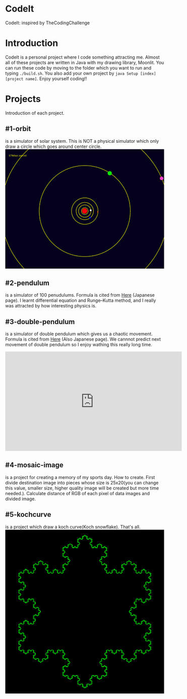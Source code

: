 # CodeIt
CodeIt: inspired by TheCodingChallenge

# Introduction
CodeIt is a personal project where I code something attracting me. Almost all of these projects are written in Java with my drawing library, Moonlit. You can run these code by moving to the folder which you want to run and typing ```./build.sh```. You also add your own project by ```java Setup [index] [project name]```. Enjoy yourself coding!!

# Projects
Introduction of each project.
## #1-orbit
is a simulator of solar system. This is NOT a physical simulator which only draw a circle which goes around center circle.
<img src="./1-orbit/orbit.png">

## #2-pendulum
is a simulator of 100 penudulums. Formula is cited from [Here](http://godfoot.world.coocan.jp/furiko.htm) (Japanese page). I learnt differential equation and Runge–Kutta method, and I really was attracted by how interesting physics is.

## #3-double-pendulum
is a simulator of double pendulum which gives us a chaotic movement. Formula is cited from [Here](https://www.aihara.co.jp/~taiji/pendula-equations/present-node2.html) (Also Japanese page). We cannnot predict next movement of double pendulum so I enjoy wathing this really long time.
<iframe width="560" height="315" src="https://www.youtube.com/embed/gjmSGThwIYY" frameborder="0" allow="accelerometer; autoplay; encrypted-media; gyroscope; picture-in-picture" allowfullscreen></iframe>

## #4-mosaic-image
is a project for creating a memory of my sports day. How to create. First divide destination image into pieces whose size is 25x20(you can change this value, smaller size, higher quality image will be created but more time needed.). Calculate distance of RGB of each pixel of data images and divided image.

## #5-kochcurve
is a project which draw a koch curve(Koch snowflake). That's all.
<img src="./5-kochcurve/kochcurve.png">
